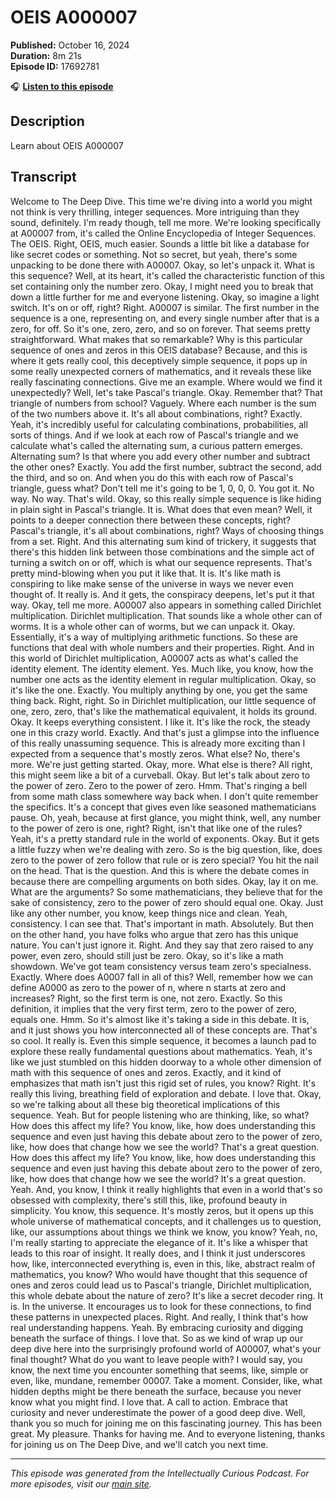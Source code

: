 # OEIS  A000007

**Published:** October 16, 2024  
**Duration:** 8m 21s  
**Episode ID:** 17692781

🎧 **[Listen to this episode](https://intellectuallycurious.buzzsprout.com/2529712/episodes/17692781-oeis--a000007)**

## Description

Learn about OEIS  A000007

## Transcript

Welcome to The Deep Dive. This time we're diving into a world you might not think is very thrilling, integer sequences. More intriguing than they sound, definitely. I'm ready though, tell me more. We're looking specifically at A00007 from, it's called the Online Encyclopedia of Integer Sequences. The OEIS. Right, OEIS, much easier. Sounds a little bit like a database for like secret codes or something. Not so secret, but yeah, there's some unpacking to be done there with A00007. Okay, so let's unpack it. What is this sequence? Well, at its heart, it's called the characteristic function of this set containing only the number zero. Okay, I might need you to break that down a little further for me and everyone listening. Okay, so imagine a light switch. It's on or off, right? Right. A00007 is similar. The first number in the sequence is a one, representing on, and every single number after that is a zero, for off. So it's one, zero, zero, and so on forever. That seems pretty straightforward. What makes that so remarkable? Why is this particular sequence of ones and zeros in this OEIS database? Because, and this is where it gets really cool, this deceptively simple sequence, it pops up in some really unexpected corners of mathematics, and it reveals these like really fascinating connections. Give me an example. Where would we find it unexpectedly? Well, let's take Pascal's triangle. Okay. Remember that? That triangle of numbers from school? Vaguely. Where each number is the sum of the two numbers above it. It's all about combinations, right? Exactly. Yeah, it's incredibly useful for calculating combinations, probabilities, all sorts of things. And if we look at each row of Pascal's triangle and we calculate what's called the alternating sum, a curious pattern emerges. Alternating sum? Is that where you add every other number and subtract the other ones? Exactly. You add the first number, subtract the second, add the third, and so on. And when you do this with each row of Pascal's triangle, guess what? Don't tell me it's going to be 1, 0, 0, 0. You got it. No way. No way. That's wild. Okay, so this really simple sequence is like hiding in plain sight in Pascal's triangle. It is. What does that even mean? Well, it points to a deeper connection there between these concepts, right? Pascal's triangle, it's all about combinations, right? Ways of choosing things from a set. Right. And this alternating sum kind of trickery, it suggests that there's this hidden link between those combinations and the simple act of turning a switch on or off, which is what our sequence represents. That's pretty mind-blowing when you put it like that. It is. It's like math is conspiring to like make sense of the universe in ways we never even thought of. It really is. And it gets, the conspiracy deepens, let's put it that way. Okay, tell me more. A00007 also appears in something called Dirichlet multiplication. Dirichlet multiplication. That sounds like a whole other can of worms. It is a whole other can of worms, but we can unpack it. Okay. Essentially, it's a way of multiplying arithmetic functions. So these are functions that deal with whole numbers and their properties. Right. And in this world of Dirichlet multiplication, A00007 acts as what's called the identity element. The identity element. Yes. Much like, you know, how the number one acts as the identity element in regular multiplication. Okay, so it's like the one. Exactly. You multiply anything by one, you get the same thing back. Right, right. So in Dirichlet multiplication, our little sequence of one, zero, zero, that's like the mathematical equivalent, it holds its ground. Okay. It keeps everything consistent. I like it. It's like the rock, the steady one in this crazy world. Exactly. And that's just a glimpse into the influence of this really unassuming sequence. This is already more exciting than I expected from a sequence that's mostly zeros. What else? No, there's more. We're just getting started. Okay, more. What else is there? All right, this might seem like a bit of a curveball. Okay. But let's talk about zero to the power of zero. Zero to the power of zero. Hmm. That's ringing a bell from some math class somewhere way back when. I don't quite remember the specifics. It's a concept that gives even like seasoned mathematicians pause. Oh, yeah, because at first glance, you might think, well, any number to the power of zero is one, right? Right, isn't that like one of the rules? Yeah, it's a pretty standard rule in the world of exponents. Okay. But it gets a little fuzzy when we're dealing with zero. So is the big question, like, does zero to the power of zero follow that rule or is zero special? You hit the nail on the head. That is the question. And this is where the debate comes in because there are compelling arguments on both sides. Okay, lay it on me. What are the arguments? So some mathematicians, they believe that for the sake of consistency, zero to the power of zero should equal one. Okay. Just like any other number, you know, keep things nice and clean. Yeah, consistency. I can see that. That's important in math. Absolutely. But then on the other hand, you have folks who argue that zero has this unique nature. You can't just ignore it. Right. And they say that zero raised to any power, even zero, should still just be zero. Okay, so it's like a math showdown. We've got team consistency versus team zero's specialness. Exactly. Where does A0007 fall in all of this? Well, remember how we can define A0000 as zero to the power of n, where n starts at zero and increases? Right, so the first term is one, not zero. Exactly. So this definition, it implies that the very first term, zero to the power of zero, equals one. Hmm. So it's almost like it's taking a side in this debate. It is, and it just shows you how interconnected all of these concepts are. That's so cool. It really is. Even this simple sequence, it becomes a launch pad to explore these really fundamental questions about mathematics. Yeah, it's like we just stumbled on this hidden doorway to a whole other dimension of math with this sequence of ones and zeros. Exactly, and it kind of emphasizes that math isn't just this rigid set of rules, you know? Right. It's really this living, breathing field of exploration and debate. I love that. Okay, so we're talking about all these big theoretical implications of this sequence. Yeah. But for people listening who are thinking, like, so what? How does this affect my life? You know, like, how does understanding this sequence and even just having this debate about zero to the power of zero, like, how does that change how we see the world? That's a great question. How does this affect my life? You know, like, how does understanding this sequence and even just having this debate about zero to the power of zero, like, how does that change how we see the world? It's a great question. Yeah. And, you know, I think it really highlights that even in a world that's so obsessed with complexity, there's still this, like, profound beauty in simplicity. You know, this sequence. It's mostly zeros, but it opens up this whole universe of mathematical concepts, and it challenges us to question, like, our assumptions about things we think we know, you know? Yeah, no, I'm really starting to appreciate the elegance of it. It's like a whisper that leads to this roar of insight. It really does, and I think it just underscores how, like, interconnected everything is, even in this, like, abstract realm of mathematics, you know? Who would have thought that this sequence of ones and zeros could lead us to Pascal's triangle, Dirichlet multiplication, this whole debate about the nature of zero? It's like a secret decoder ring. It is. In the universe. It encourages us to look for these connections, to find these patterns in unexpected places. Right. And really, I think that's how real understanding happens. Yeah. By embracing curiosity and digging beneath the surface of things. I love that. So as we kind of wrap up our deep dive here into the surprisingly profound world of A00007, what's your final thought? What do you want to leave people with? I would say, you know, the next time you encounter something that seems, like, simple or even, like, mundane, remember 00007. Take a moment. Consider, like, what hidden depths might be there beneath the surface, because you never know what you might find. I love that. A call to action. Embrace that curiosity and never underestimate the power of a good deep dive. Well, thank you so much for joining me on this fascinating journey. This has been great. My pleasure. Thanks for having me. And to everyone listening, thanks for joining us on The Deep Dive, and we'll catch you next time.

---
*This episode was generated from the Intellectually Curious Podcast. For more episodes, visit our [main site](https://intellectuallycurious.buzzsprout.com).*
